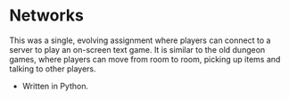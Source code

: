 # Networks
 This was a single, evolving assignment where players can connect to a server to play an on-screen text game. It is similar to the old dungeon games, where players can move from room to room, picking up items and talking to other players.
 
 - Written in Python.